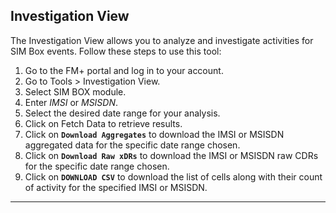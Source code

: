## Investigation View

The Investigation View allows you to analyze and investigate activities for SIM Box events. Follow these steps to use this tool:

1. Go to the FM+ portal and log in to your account.
2. Go to Tools > Investigation View.
3. Select SIM BOX module.
4. Enter *IMSI* or *MSISDN*.
5. Select the desired date range for your analysis.
6. Click on Fetch Data to retrieve results.
7. Click on **`Download Aggregates`** to download the IMSI or MSISDN aggregated data for the specific date range chosen.
8. Click on **`Download Raw xDRs`** to download the IMSI or MSISDN raw CDRs for the specific date range chosen.
9. Click on **`DOWNLOAD CSV`** to download the list of cells along with their count of activity for the specified IMSI or MSISDN.

---
